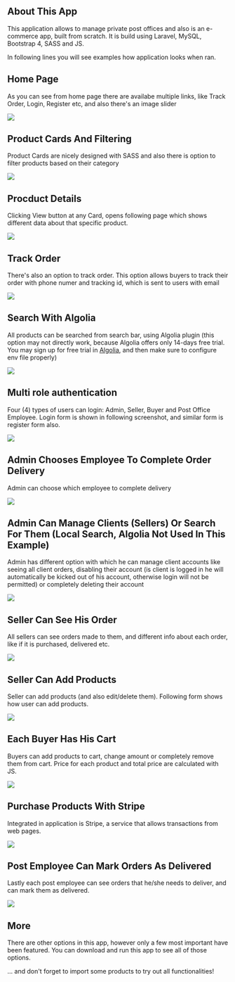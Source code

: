 ## About This App

This application allows to manage private post offices and also is an e-commerce app, built from scratch. It is build using Laravel, MySQL, Bootstrap 4, SASS and JS.

In following lines you will see examples how application looks when ran.

## Home Page
As you can see from home page there are availabe multiple links, like Track Order, Login, Register etc, and also there's an image slider 

![](/ApplicationScreenshots/0.png)


## Product Cards And Filtering
Product Cards are nicely designed with SASS and also there is option to filter products based on their category

![](/ApplicationScreenshots/1.png)


## Procduct Details
Clicking View button at any Card, opens following page which shows different data about that specific product.

![](/ApplicationScreenshots/2.png)


## Track Order
There's also an option to track order. This option allows buyers to track their order with phone numer and tracking id, which is sent to users with email

![](/ApplicationScreenshots/3.png)


## Search With Algolia
All products can be searched from search bar, using Algolia plugin (this option may not directly work, because Algolia offers only 14-days free trial. You may sign up for free trial in [Algolia](https://www.algolia.com/users/sign_up), and then make sure to configure env file properly)

![](/ApplicationScreenshots/4.png)


## Multi role authentication
Four (4) types of users can login: Admin, Seller, Buyer and Post Office Employee. Login form is shown in following screenshot, and similar form is register form also.

![](/ApplicationScreenshots/5.png)


## Admin Chooses Employee To Complete Order Delivery
Admin can choose which employee to complete delivery

![](/ApplicationScreenshots/6.png)


## Admin Can Manage Clients (Sellers) Or Search For Them (Local Search, Algolia Not Used In This Example)
Admin has different option with which he can manage client accounts like seeing all client orders, disabling their account (is client is logged in he will automatically be kicked out of his account, otherwise login will not be permitted) or completely deleting their account

![](/ApplicationScreenshots/7.png)


## Seller Can See His Order
All sellers can see orders made to them, and different info about each order, like if it is purchased, delivered etc.

![](/ApplicationScreenshots/8.png)


## Seller Can Add Products
Seller can add products (and also edit/delete them). Following form shows how user can add products.

![](/ApplicationScreenshots/9.png)


## Each Buyer Has His Cart
Buyers can add products to cart, change amount or completely remove them from cart. Price for each product and total price are calculated with JS. 

![](/ApplicationScreenshots/10.png)


## Purchase Products With Stripe
Integrated in application is Stripe, a service that allows transactions from web pages.

![](/ApplicationScreenshots/11.png)


## Post Employee Can Mark Orders As Delivered
Lastly each post employee can see orders that he/she needs to deliver, and can mark them as delivered.

![](/ApplicationScreenshots/12.png)


## More 
There are other options in this app, however only a few most important have been featured. You can download and run this app to see all of those options.

... and don't forget to import some products to try out all functionalities!
